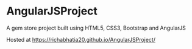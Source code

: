 # AngularJSProject
A gem store project built using HTML5, CSS3, Bootstrap and AngularJS 

Hosted at https://richabhatia20.github.io/AngularJSProject/
